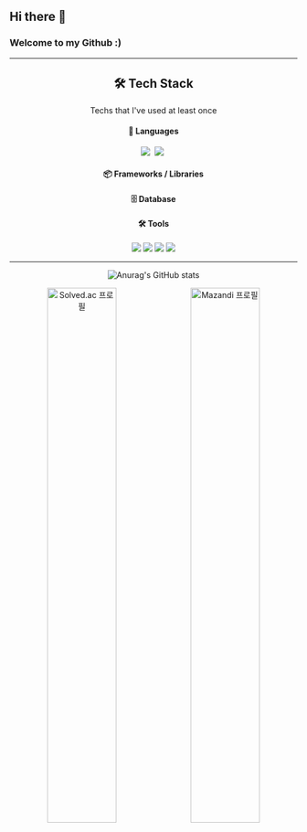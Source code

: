 ## Hi there 👋
### Welcome to my Github :)
---

<div align="center">
<h2 align="center">🛠 Tech Stack</h2>
<p align="center">Techs that I've used at least once</p>

  <!-- 언어 -->
  <h4>📝 Languages</h4>
  <img src="https://img.shields.io/badge/C++-00599C?style=flat-square&logo=C%2B%2B&logoColor=white"/></a>&nbsp 
  <img src="https://img.shields.io/badge/Python-3766AB?style=flat-square&logo=Python&logoColor=white"/></a>&nbsp 
<!--   <img src="https://img.shields.io/badge/HTML5-E34F26?style=flat-square&logo=HTML5&logoColor=white" />
  <img src="https://img.shields.io/badge/CSS3-1572B6?style=flat-square&logo=CSS3&logoColor=white" />
  <img src="https://img.shields.io/badge/JavaScript-F7DF1E?style=flat-square&logo=javascript&logoColor=black" />
  <img src="https://img.shields.io/badge/Java-007396?style=flat-square&logo=java&logoColor=white" /> -->

  <!-- 프레임워크 / 라이브러리 -->
  <h4>📦 Frameworks / Libraries</h4>
<!--   <img src="https://img.shields.io/badge/Spring Boot-6DB33F?style=flat-square&logo=springboot&logoColor=white" />
 -->
  <!-- 데이터베이스 -->
  <h4>🗄️ Database</h4>
<!--   <img src="https://img.shields.io/badge/Oracle-F80000?style=flat-square&logo=oracle&logoColor=white" /> -->

  <!-- 도구 -->
  <h4>🛠️ Tools</h4>
  <img src="https://img.shields.io/badge/Git-F05032?style=flat-square&logo=git&logoColor=white" />
  <img src="https://img.shields.io/badge/GitHub-181717?style=flat-square&logo=github&logoColor=white" />
  <img src="https://img.shields.io/badge/VSCode-007ACC?style=flat-square&logo=visualstudiocode&logoColor=white" />
  <img src="https://img.shields.io/badge/Discord-5865F2?style=flat-square&logo=discord&logoColor=white" />
<!--   <img src="https://img.shields.io/badge/STS-6DB33F?style=flat-square&logo=spring&logoColor=white" />
  <img src="https://img.shields.io/badge/Google Drive-4285F4?style=flat-square&logo=googledrive&logoColor=white" />
  <img src="https://img.shields.io/badge/Google API-4285F4?style=flat-square&logo=google&logoColor=white" /> -->

</div>

---

<p align="center">
  <img src="https://github-readme-stats.vercel.app/api?username=Lee-JunH&show_icons=true&theme=apprentice" alt="Anurag's GitHub stats">
</p>

<p align="center">
  <img src="http://mazassumnida.wtf/api/v2/generate_badge?boj=jungeol1006" alt="Solved.ac 프로필" width="49%">
  <img src="http://mazandi.herokuapp.com/api?handle=jungeol1006&theme=dark" alt="Mazandi 프로필" width="49%">
</p>


